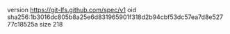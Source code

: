 version https://git-lfs.github.com/spec/v1
oid sha256:1b3016dc805b8a25e6d831965901f318d2b94cbf53dc57ea7d8e52777c18525a
size 218
